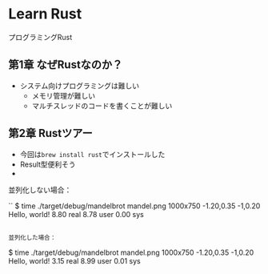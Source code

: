 # Learn Rust

プログラミングRust

## 第1章 なぜRustなのか？

* システム向けプログラミングは難しい
  * メモリ管理が難しい
  * マルチスレッドのコードを書くことが難しい

## 第2章 Rustツアー

* 今回は`brew install rust`でインストールした
* Result型便利そう
* 


並列化しない場合：

``
$ time ./target/debug/mandelbrot mandel.png 1000x750 -1.20,0.35 -1,0.20
Hello, world!
        8.80 real         8.78 user         0.00 sys
```

並列化した場合：

```
$ time ./target/debug/mandelbrot mandel.png 1000x750 -1.20,0.35 -1,0.20
Hello, world!
        3.15 real         8.99 user         0.01 sys
```
